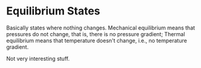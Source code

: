 # Equilibrium States

Basically states where nothing changes. Mechanical equilibrium means that pressures do not change, that is, there is no pressure gradient; Thermal equilibrium means that temperature doesn't change, i.e., no temperature gradient.

Not very interesting stuff.
